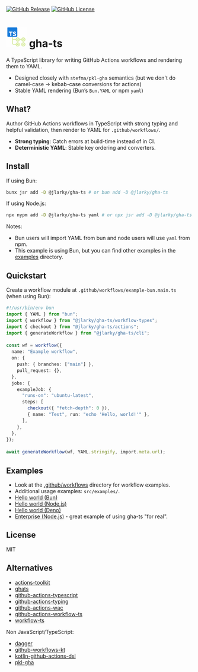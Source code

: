 [![GitHub Release](https://img.shields.io/github/v/release/JLarky/gha-ts?include_prereleases)](https://github.com/JLarky/gha-ts/releases/latest)
[![GitHub License](https://img.shields.io/github/license/JLarky/gha-ts)](https://github.com/JLarky/gha-ts/blob/main/LICENSE)

# <img src="https://raw.githubusercontent.com/JLarky/gha-ts/HEAD/icon.png" alt="gha-ts" width="55"/> gha-ts

A TypeScript library for writing GitHub Actions workflows and rendering them to YAML.

- Designed closely with `stefma/pkl-gha` semantics (but we don't do camel-case -> kebab-case conversions for actions)
- Stable YAML rendering (Bun’s `Bun.YAML` or npm `yaml`)

## What?

Author GitHub Actions workflows in TypeScript with strong typing and helpful validation, then render to YAML for `.github/workflows/`.

- **Strong typing**: Catch errors at build-time instead of in CI.
- **Deterministic YAML**: Stable key ordering and converters.

## Install

If using Bun:

```bash
bunx jsr add -D @jlarky/gha-ts # or bun add -D @jlarky/gha-ts
```

If using Node.js:

```bash
npx nypm add -D @jlarky/gha-ts yaml # or npx jsr add -D @jlarky/gha-ts
```

Notes:
- Bun users will import YAML from bun and node users will use `yaml` from npm.
- This example is using Bun, but you can find other examples in the [examples](examples) directory.

## Quickstart

Create a workflow module at `.github/workflows/example-bun.main.ts` (when using Bun):

```ts
#!/usr/bin/env bun
import { YAML } from "bun";
import { workflow } from "@jlarky/gha-ts/workflow-types";
import { checkout } from "@jlarky/gha-ts/actions";
import { generateWorkflow } from "@jlarky/gha-ts/cli";

const wf = workflow({
  name: "Example workflow",
  on: {
    push: { branches: ["main"] },
    pull_request: {},
  },
  jobs: {
    exampleJob: {
      "runs-on": "ubuntu-latest",
      steps: [
        checkout({ "fetch-depth": 0 }),
        { name: "Test", run: "echo 'Hello, world!'" },
      ],
    },
  },
});

await generateWorkflow(wf, YAML.stringify, import.meta.url);
```

## Examples

- Look at the [.github/workflows](https://github.com/JLarky/gha-ts/tree/main/.github/workflows) directory for workflow examples.
- Additional usage examples: `src/examples/`.
- [Hello world (Bun)](https://github.com/JLarky/gha-ts/tree/main/examples/hello-world-bun/)
- [Hello world (Node.js)](https://github.com/JLarky/gha-ts/tree/main/examples/hello-world-node/)
- [Hello world (Deno)](https://github.com/JLarky/gha-ts/tree/main/examples/hello-world-deno/)
- [Enterprise (Node.js)](https://github.com/JLarky/gha-ts-enterprise-node) - great example of using gha-ts "for real".

## License

MIT

## Alternatives

- [actions-toolkit](https://github.com/actions/toolkit)
- [ghats](https://github.com/koki-develop/ghats)
- [github-actions-typescript](https://github.com/thedjpetersen/github-actions-typescript)
- [github-actions-typing](https://github.com/typesafegithub/github-actions-typing)
- [github-actions-wac](https://github.com/webiny/github-actions-wac)
- [github-actions-workflow-ts](https://github.com/emmanuelnk/github-actions-workflow-ts)
- [workflow-ts](https://github.com/galabra/workflow-ts)

Non JavaScript/TypeScript:

- [dagger](https://docs.dagger.io/getting-started/quickstarts/ci/)
- [github-workflows-kt](https://github.com/typesafegithub/github-workflows-kt)
- [kotlin-github-actions-dsl](https://github.com/nefilim/kotlin-github-actions-dsl)
- [pkl-gha](https://github.com/stefma/pkl-gha)
